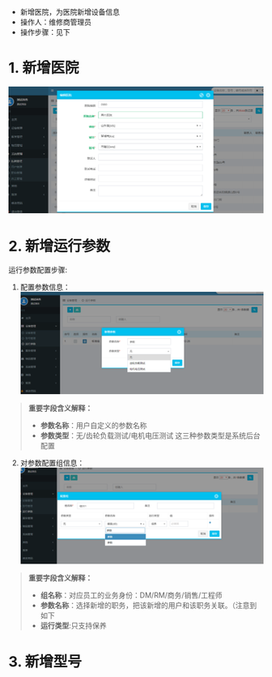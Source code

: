 > 
* 新增医院，为医院新增设备信息
* 操作人：维修商管理员
* 操作步骤：见下


# 1. 新增医院
![](/assets/未命名1526372617.png)

# 2. 新增运行参数
运行参数配置步骤:

1. 配置参数信息：
![](/assets/未命名1526373046.png)
>**重要字段含义解释：**
>* **参数名称**：用户自定义的参数名称
>* **参数类型**：无/齿轮负载测试/电机电压测试 这三种参数类型是系统后台配置

2. 对参数配置组信息：
![](/assets/未命名1526373141.png)
>**重要字段含义解释：**
>* **组名称**：对应员工的业务身份：DM/RM/商务/销售/工程师
>* **参数名称**：选择新增的职务，把该新增的用户和该职务关联。（注意到如下
>* **运行类型**:只支持保养

# 3. 新增型号
